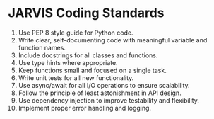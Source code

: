 # JARVIS Coding Standards

1. Use PEP 8 style guide for Python code.
2. Write clear, self-documenting code with meaningful variable and function names.
3. Include docstrings for all classes and functions.
4. Use type hints where appropriate.
5. Keep functions small and focused on a single task.
6. Write unit tests for all new functionality.
7. Use async/await for all I/O operations to ensure scalability.
8. Follow the principle of least astonishment in API design.
9. Use dependency injection to improve testability and flexibility.
10. Implement proper error handling and logging.
